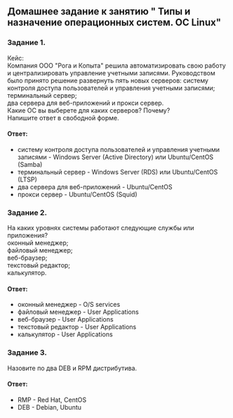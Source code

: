 ## Домашнее задание к занятию " Типы и назначение операционных систем. ОС Linux"  

### Задание 1.  
Кейс:  
Компания ООО "Рога и Копыта" решила автоматизировать свою работу и централизировать управление учетными записями. Руководством было принято решение развернуть пять новых серверов:
систему контроля доступа пользователей и управления учетными записями;  
терминальный сервер;  
два сервера для веб-приложений и прокси сервер.  
Какие ОС вы выберете для каких серверов? Почему?  
Напишите ответ в свободной форме.  

#### Ответ:  
- систему контроля доступа пользователей и управления учетными записями - Windows Server (Active Directory) или Ubuntu/CentOS (Samba)    
- терминальный сервер - Windows Server (RDS) или Ubuntu/CentOS (LTSP)  
- два сервера для веб-приложений -  Ubuntu/CentOS  
- прокси сервер - Ubuntu/CentOS (Squid)      

### Задание 2.  
На каких уровнях системы работают следующие службы или приложения?  
оконный менеджер;  
файловый менеджер;  
веб-браузер;  
текстовый редактор;  
калькулятор.  

#### Ответ:  
- оконный менеджер - O/S services     
- файловый менеджер - User Applications     
- веб-браузер - User Applications    
- текстовый редактор - User Applications    
- калькулятор - User Applications    

### Задание 3.  
Назовите по два DEB и RPM дистрибутива.  

#### Ответ:  
- RMP - Red Hat, CentOS    
- DEB - Debian, Ubuntu    

